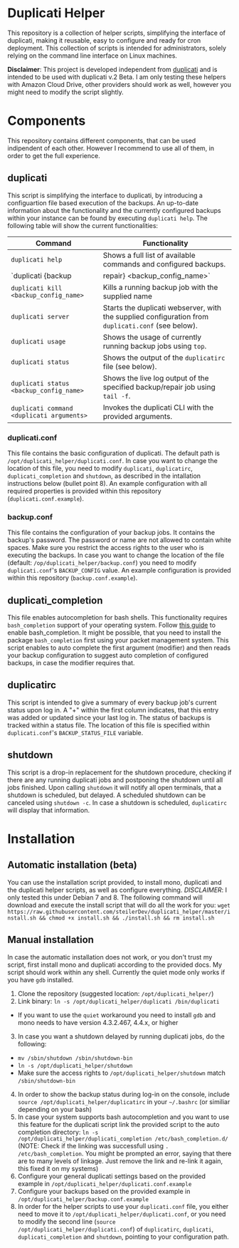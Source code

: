 # Duplicati Helper
This repository is a collection of helper scripts, simplifying the interface of duplicati, making it reusable, easy to configure and ready for cron deployment. This collection of scripts is intended for administrators, solely relying on the command line interface on Linux machines.

**Disclaimer**: This project is developed independent from [duplicati](https://github.com/duplicati/duplicati) and is intended to be used with duplicati v.2 Beta. I am only testing these helpers with Amazon Cloud Drive, other providers should work as well, however you might need to modify the script slightly.

# Components
This repository contains different components, that can be used indipendent of each other. However I recommend to use all of them, in order to get the full experience.

## duplicati
This script is simplifying the interface to duplicati, by introducing a configuartion file based execution of the backups. An up-to-date information about the functionality and the currently configured backups within your instance can be found by executing `duplicati help`. The following table will show the current functionalities:

Command | Functionality 
--- | --- 
`duplicati help` | Shows a full list of available commands and configured backups.
`duplicati {backup | repair} <backup_config_name>` | Starts the backup/repair of a pre-configured backup job. The backup will be put into a subfolder on your cloud provider with the configured backup name, the log will be written to the configured log directory with the name `duplicati.<backup_config_name>.log`. The backup is defined within `backup.conf` (see below). Optionally the backup name can be followed by the argument `quiet`, relaying all output to the log file (functionality not fully working, since [duplicati has a bug there](https://github.com/duplicati/duplicati/issues/1752). A workaround is in place, that should relay all CLI output, that is not supressed to `duplicati.<backup_config_name>.cli.log`. For this workaround to work you need gdb installed and the executing user needs to be root.
`duplicati kill <backup_config_name>` | Kills a running backup job with the supplied name
`duplicati server` | Starts the duplicati webserver, with the supplied configuration from `duplicati.conf` (see below).
`duplicati usage` | Shows the usage of currently running backup jobs using `top`.
`duplicati status` | Shows the output of the `duplicatirc` file (see below).
`duplicati status <backup_config_name>` | Shows the live log output of the specified backup/repair job using `tail -f`.
`duplicati command <duplicati arguments>` | Invokes the duplicati CLI with the provided arguments.

### duplicati.conf
This file contains the basic configuration of duplicati. The default path is `/opt/duplicati_helper/duplicati.conf`. In case you want to change the location of this file, you need to modify `duplicati`, `duplicatirc`, `duplicati_completion` and `shutdown`, as described in the intallation instructions below (bullet point 8). An example configuration with all required properties is provided within this repository (`duplicati.conf.example`).

### backup.conf
This file contains the configuration of your backup jobs. It contains the backup's password. The password or name are not allowed to contain white spaces. Make sure you restrict the access rights to the user who is executing the backups. In case you want to change the location of the file (default: `/op/duplicati_helper/backup.conf`) you need to modify `duplicati.conf`'s `BACKUP_CONFIG` value. An example configuration is provided within this repository (`backup.conf.example`).  

## duplicati_completion
This file enables <TAB> autocompletion for bash shells. This functionality requires `bash_completion` support of your operating system. Follow [this guide](https://embraceubuntu.com/2006/01/28/turn-on-bash-smart-completion/) to enable bash_completion. It might be possible, that you need to install the package `bash_completion` first using your packet management system. This script enables to auto complete the first argument (modifier) and then reads your backup configuration to suggest auto completion of configured backups, in case the modifier requires that.

## duplicatirc
This script is intended to give a summary of every backup job's current status upon log in. A "+" within the first column indicates, that this entry was added or updated since your last log in. The status of backups is tracked within a status file. The location of this file is specified within `duplicati.conf`'s `BACKUP_STATUS_FILE` variable.

## shutdown
This script is a drop-in replacement for the shutdown procedure, checking if there are any running duplicati jobs and postponing the shutdown until all jobs finished. Upon calling `shutdown` it will notify all open terminals, that a shutdown is scheduled, but delayed. A scheduled shutdown can be canceled using `shutdown -c`. In case a shutdown is scheduled, `duplicatirc` will display that information.

# Installation
## Automatic installation (beta)
You can use the installation script provided, to install mono, duplicati and the duplicati helper scripts, as well as configure everything.
*DISCLAIMER*: I only tested this under Debian 7 and 8.
The following command will download and execute the install script that will do all the work for you: `wget https://raw.githubusercontent.com/steilerDev/duplicati_helper/master/install.sh && chmod +x install.sh && ./install.sh && rm install.sh`

## Manual installation
In case the automatic installation does not work, or you don't trust my script, first install mono and duplicati according to the provided docs. My script should work within any shell. Currently the quiet mode only works if you have `gdb` installed.

1. Clone the repository (suggested location: `/opt/duplicati_helper/`)
2. Link binary: `ln -s /opt/duplicati_helper/duplicati /bin/duplicati`
  * If you want to use the `quiet` workaround you need to install `gdb` and mono needs to have version 4.3.2.467, 4.4.x, or higher
3. In case you want a shutdown delayed by running duplicati jobs, do the following:
  * `mv /sbin/shutdown /sbin/shutdown-bin`
  * `ln -s /opt/duplicati_helper/shutdown`
  * Make sure the access rights to `/opt/duplicati_helper/shutdown` match `/sbin/shutdown-bin`
4. In order to show the backup status during log-in on the console, include `source /opt/duplicati_helper/duplicatirc` in your `~/.bashrc` (or similiar depending on your bash)
5. In case your system supports bash autocompletion and you want to use this feature for the duplicati script link the provided script to the auto completion directory: `ln -s /opt/duplicati_helper/duplicati_completion /etc/bash_completion.d/` (NOTE: Check if the linking was successfull using `. /etc/bash_completion`. You might be prompted an error, saying that there are to many levels of linkage. Just remove the link and re-link it again, this fixed it on my systems)
6. Configure your general duplicati settings based on the provided example in `/opt/duplicati_helper/duplicati.conf.example`
7. Configure your backups based on the provided example in `/opt/duplicati_helper/backup.conf.example`
8. In order for the helper scripts to use your `duplicati.conf` file, you either need to move it to `/opt/duplicati_helper/duplicati.conf`, or you need to modify the second line (`source /opt/duplicati_helper/duplicati.conf`) of `duplicatirc`, `duplicati`, `duplicati_completion` and `shutdown`, pointing to your configuration path.
